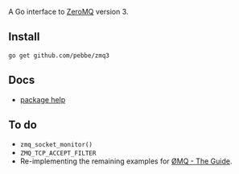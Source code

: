 A Go interface to [ZeroMQ](http://www.zeromq.org/) version 3.

## Install

    go get github.com/pebbe/zmq3

## Docs

 * [package help](http://godoc.org/github.com/pebbe/zmq3)

## To do

 * `zmq_socket_monitor()`
 * `ZMQ_TCP_ACCEPT_FILTER`
 * Re-implementing the remaining examples for [ØMQ - The Guide](http://zguide.zeromq.org/page:all).
